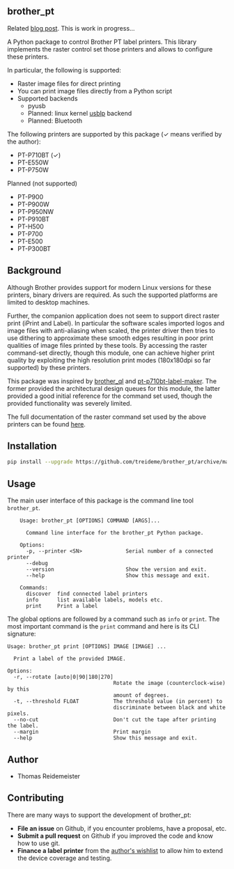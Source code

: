 ## brother_pt

Related [blog post](). This is work in progress...

A Python package to control Brother PT label printers. This library
implements the raster control set those printers and allows to 
configure these printers.

In particular, the following is supported:
 * Raster image files for direct printing
 * You can print image files directly from a Python script 
 * Supported backends
    * pyusb
    * Planned: linux kernel [usblp](https://github.com/torvalds/linux/blob/master/drivers/usb/class/usblp.c) backend
    * Planned: Bluetooth 

The following printers are supported by this package (✓ means verified by the author):
 * PT-P710BT (✓)
 * PT-E550W
 * PT-P750W 

Planned (not supported)
 * PT-P900
 * PT-P900W
 * PT-P950NW
 * PT-P910BT
 * PT-H500
 * PT-P700
 * PT-E500
 * PT-P300BT

## Background

Although Brother provides support for modern Linux versions for these 
printers, binary drivers are required. As such the supported platforms
are limited to desktop machines.

Further, the companion application does not seem to support direct
raster print (iPrint and Label). In particular the software scales
imported logos and image files with anti-aliasing when scaled, the
printer driver then tries to use dithering to approximate these
smooth edges resulting in poor print qualities of image files printed
by these tools. 
By accessing the raster command-set directly, though this module,
one can achieve higher print quality by exploiting the high resolution
print modes (180x180dpi so far supported) by these printers.

This package was inspired by [brother_ql](https://github.com/pklaus/brother_ql)
and [pt-p710bt-label-maker](https://github.com/robby-cornelissen/pt-p710bt-label-maker).
The former provided the architectural design queues for this module,
the latter provided a good initial reference for the command set used, though 
the provided functionality was severely limited.

The full documentation of the raster command set used by the above printers
can be found [here](http://www.brother.com/product/dev/index.htm).

## Installation

```bash
pip install --upgrade https://github.com/treideme/brother_pt/archive/master.zip
```

## Usage

The main user interface of this package is the command line tool `brother_pt`.
```
    Usage: brother_pt [OPTIONS] COMMAND [ARGS]...
    
      Command line interface for the brother_pt Python package.
    
    Options:
      -p, --printer <SN>              Serial number of a connected printer
      --debug
      --version                       Show the version and exit.
      --help                          Show this message and exit.
    
    Commands:
      discover  find connected label printers
      info      list available labels, models etc.
      print     Print a label
```

The global options are followed by a command such as `info` or `print`.
The most important command is the `print` command and here is its CLI signature:

    Usage: brother_pt print [OPTIONS] IMAGE [IMAGE] ...
    
      Print a label of the provided IMAGE.
    
    Options:
      -r, --rotate [auto|0|90|180|270]
                                      Rotate the image (counterclock-wise) by this
                                      amount of degrees.
      -t, --threshold FLOAT           The threshold value (in percent) to
                                      discriminate between black and white pixels.
      --no-cut                        Don't cut the tape after printing the label.
      --margin                        Print margin 
      --help                          Show this message and exit.

## Author

 * Thomas Reidemeister

## Contributing

There are many ways to support the development of brother_pt:

* **File an issue** on Github, if you encounter problems, have a proposal, etc.
* **Submit a pull request** on Github if you improved the code and know how to use git.
* **Finance a label printer** from the [author's wishlist](https://www.amazon.ca/hz/wishlist/ls/3R6ALF8DZQ0JY) to 
allow him to extend the device coverage and testing.